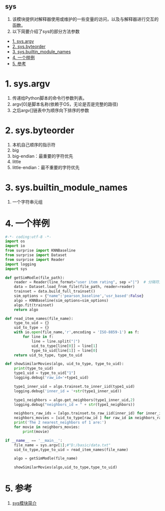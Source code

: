 sys
---
1. 该模块提供对解释器使用或维护的一些变量的访问，以及与解释器进行交互的函数。
2. 以下简要介绍了sys的部分方法参数

<!-- TOC -->

- [1. sys.argv](#1-sysargv)
- [2. sys.byteorder](#2-sysbyteorder)
- [3. sys.builtin_module_names](#3-sysbuiltin_module_names)
- [4. 一个样例](#4-一个样例)
- [5. 参考](#5-参考)

<!-- /TOC -->
# 1. sys.argv
1. 传递给Python脚本的命令行参数列表。
2. argv[0]是脚本名称(依赖于OS，无论是否是完整的路径)
3. 之后argv[]链表中为顺序向下排序的参数

# 2. sys.byteorder
1. 本机自己顺序的指示符
2. big
3. big-endian：最重要的字符优先
4. little
5. little-endian：最不重要的字符优先

# 3. sys.builtin_module_names
1. 一个字符串元组

# 4. 一个样例
```python
#-*- coding:utf-8 -*-
import os
import io
from surprise import KNNBaseline
from surprise import Dataset
from surprise import Reader
import logging
import sys

def getSimModle(file_path):
    reader = Reader(line_format="user item rating", sep ="|")  # 分隔符为空白键
    data = Dataset.load_from_file(file_path, reader=reader)
    trainset = data.build_full_trainset()
    sim_options = {"name":'pearson_baseline','usr_based':False}
    algo = KNNBaseline(sim_options=sim_options)
    algo.fit(trainset)
    return algo

def read_item_names(file_name):
    type_to_uid = {}
    uid_to_type = {}
    with io.open(file_name,'r',encoding = 'ISO-8859-1') as f:
        for line in f:
            line = line.split("|")
            uid_to_type[line[0]] = line[1]
            type_to_uid[line[1]] = line[0]
    return uid_to_type, type_to_uid

def showSimilarMovies(algo, uid_to_type, type_to_uid):
    print(type_to_uid)
    type1_uid = type_to_uid["1"]
    logging.debug('raw_id='+type1_uid)

    type1_inner_uid = algo.trainset.to_inner_iid(type1_uid)
    logging.debug('inner_id = '+str(type1_inner_uid))

    type1_neighbors = algo.get_neighbors(type1_inner_uid,2)
    logging.debug("neighbors_id = " + str(type1_neighbors))

    neighbors_raw_ids = [algo.trainset.to_raw_iid(inner_id) for inner_id in type1_neighbors]
    neighbors_movies = [uid_to_type[raw_id ] for raw_id in neighbors_raw_ids]
    print('The 2 nearest_neighbors of 1 are:')
    for movie in neighbors_movies:
        print(movie)

if __name__ == '__main__':
    file_name = sys.argv[1];#"D:/basic/data.txt"
    uid_to_type,type_to_uid = read_item_names(file_name)

    algo = getSimModle(file_name)

    showSimilarMovies(algo,uid_to_type,type_to_uid)
```

# 5. 参考
1. <a href = "https://blog.csdn.net/qq_38526635/article/details/81739321">sys模块简介</a>


